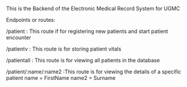 This is the Backend of the Electronic Medical Record System for UGMC


Endpoints or routes:

/patient : This route if for registering new patients and start patient encounter

/patientv : This route is for storing patient vitals

/patientall : This route is for viewing all patients in the database 

/patient/:name/:name2 :This route is for viewing the details of a specific patient 
       name = FirstName
       name2 = Surname
